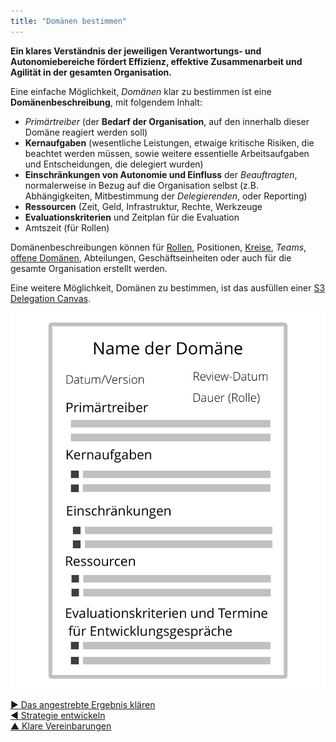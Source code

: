 ```yaml
---
title: "Domänen bestimmen"
---
```



**Ein klares Verständnis der jeweiligen Verantwortungs- und Autonomiebereiche fördert Effizienz, effektive Zusammenarbeit und Agilität in der gesamten Organisation.**

Eine einfache Möglichkeit, <dfn data-info="Domäne: Ein eigener Arbeits-, Einfluss-  und Entscheidungsbereich innerhalb einer Organisation.">Domänen</dfn> klar zu bestimmen ist eine **Domänenbeschreibung**, mit folgendem Inhalt:

- <dfn data-info="Primärtreiber: Der Primärtreiber einer Domäne ist der übergeordnete Treiber, den die Verantwortlichen für diese Domäne beantworten.">Primärtreiber</dfn> (der **Bedarf der Organisation**, auf den innerhalb dieser Domäne reagiert werden soll)
- **Kernaufgaben** (wesentliche Leistungen, etwaige kritische Risiken, die beachtet werden müssen, sowie weitere essentielle Arbeitsaufgaben und Entscheidungen, die delegiert wurden)
- **Einschränkungen von Autonomie und Einfluss** der *Beauftragten*, normalerweise in Bezug auf die Organisation selbst (z.B. Abhängigkeiten, Mitbestimmung der <dfn data-info="Delegierende: Eine Person oder Gruppe, die die Verantwortung für eine Domäne an andere delegiert.">Delegierenden</dfn>, oder Reporting)
- **Ressourcen** (Zeit, Geld, Infrastruktur, Rechte, Werkzeuge
- **Evaluationskriterien** und Zeitplan für die Evaluation
- Amtszeit (für Rollen)

Domänenbeschreibungen können für [Rollen](role.html), Positionen, [Kreise](circle.html), <dfn data-info="Team: Eine Gruppe von Personen, die zusammenarbeitet, um ein gemeinsames Ziel zu erreichen. Ein Team ist typischerweise Teil einer Organisation, oder es entsteht im Rahmen einer Zusammenarbeit mehrerer Organisationen.">Teams</dfn>, [offene Domänen](open-domain.html), Abteilungen, Geschäftseinheiten oder auch für die gesamte Organisation erstellt werden.

Eine weitere Möglichkeit, Domänen zu bestimmen, ist das ausfüllen einer [S3 Delegation Canvas](http://s3canvas.sociocracy30.org/s3-delegation-canvas.html).

![Eine Vorlage für Domänenbeschreibungen](img/templates/domain-description-template.png)

[&#9654; Das angestrebte Ergebnis klären](clarify-intended-outcome.html)<br/>[&#9664; Strategie entwickeln](develop-strategy.html)<br/>[&#9650; Klare Vereinbarungen](defining-agreements.html)


